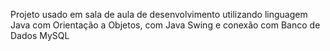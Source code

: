 Projeto usado em sala de aula de desenvolvimento utilizando linguagem Java com Orientação a Objetos, com Java Swing e conexão com Banco de Dados MySQL
